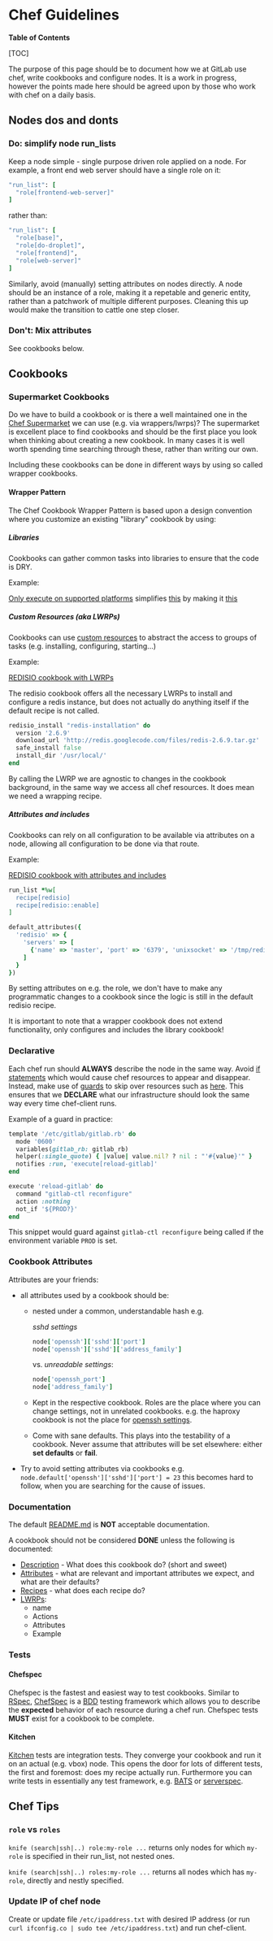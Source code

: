 # Chef Guidelines

**Table of Contents**

[TOC]

The purpose of this page should be to document how we at GitLab use chef, write cookbooks and configure nodes. It is a work in progress, however the points made here should be agreed upon by those who work with chef on a daily basis.

## Nodes dos and donts

### **Do:** simplify node run_lists

Keep a node simple - single purpose driven role applied on a node.
For example, a front end web server should have a single role on it:

```ruby
"run_list": [
  "role[frontend-web-server]"
]
```

rather than:

```ruby
"run_list": [
  "role[base]",
  "role[do-droplet]",
  "role[frontend]",
  "role[web-server]"
]
```

Similarly, avoid (manually) setting attributes on nodes directly.
A node should be an instance of a role, making it a repetable and generic entity, rather than a patchwork of multiple different purposes. Cleaning this up would make the transition to cattle one step closer.

### **Don't:** Mix attributes

See cookbooks below.

## Cookbooks

### Supermarket Cookbooks

Do we have to build a cookbook or is there a well maintained one in the [Chef Supermarket](https://supermarket.chef.io/) we can use (e.g. via wrappers/lwrps)? The supermarket is excellent place to find cookbooks and should be the first place you look when thinking about creating a new cookbook. In many cases it is well worth spending time searching through these, rather than writing our own.

Including these cookbooks can be done in different ways by using so called wrapper cookbooks.

#### Wrapper Pattern

The Chef Cookbook Wrapper Pattern is based upon a design convention where you customize an existing "library" cookbook by using:

##### Libraries

Cookbooks can gather common tasks into libraries to ensure that the code is DRY.

Example:

[Only execute on supported platforms](https://github.com/jtimberman/enforce_supported_platform-cookbook) simplifies [this](https://gitlab.com/gitlab-cookbooks/gitlab-nfs-cluster/commit/739040f16e901c66fa70ed6014768898f0b67f6a#16f5421f9f20b9e5d3af7fc7cdd6ff9b7de716cc_0_1) by making it [this](https://gitlab.com/gitlab-cookbooks/gitlab-nfs-cluster/commit/ebd432345d4356818ad4a85ac436b33c9f9c8d65#2aeda62be0e44bf1b010cc93e2e1ed1348a65b4c_4_4)

##### Custom Resources (aka LWRPs)

Cookbooks can use [custom resources](https://docs.chef.io/custom_resources.html) to abstract the access to groups of tasks (e.g. installing, configuring, starting...)

Example:

[REDISIO cookbook with LWRPs](https://github.com/brianbianco/redisio#lwrp-examples)

The redisio cookbook offers all the necessary LWRPs to install and configure a redis instance, but does not actually do anything itself if the default recipe is not called.

```ruby
redisio_install "redis-installation" do
  version '2.6.9'
  download_url 'http://redis.googlecode.com/files/redis-2.6.9.tar.gz'
  safe_install false
  install_dir '/usr/local/'
end
```

By calling the LWRP we are agnostic to changes in the cookbook background, in the same way we access all chef resources. It does mean we need a wrapping recipe.

##### Attributes and includes

Cookbooks can rely on all configuration to be available via attributes on a node, allowing all configuration to be done via that route.

Example:

[REDISIO cookbook with attributes and includes](https://github.com/brianbianco/redisio#role-file-examples)

```ruby
run_list *%w[
  recipe[redisio]
  recipe[redisio::enable]
]

default_attributes({
  'redisio' => {
    'servers' => [
      {'name' => 'master', 'port' => '6379', 'unixsocket' => '/tmp/redis.sock', 'unixsocketperm' => '755'},
    ]
  }
})
```

By setting attributes on e.g. the role, we don't have to make any programmatic changes to a cookbook since the logic is still in the default redisio recipe.

It is important to note that a wrapper cookbook does not extend functionality, only configures and includes the library cookbook!

### Declarative

Each chef run should **ALWAYS** describe the node in the same way.
Avoid [if statements](https://gitlab.com/gitlab-cookbooks/gitlab-nfs-cluster/commit/f772209475bdc4dac1a530f80666dda6c3e6ec93#16f5421f9f20b9e5d3af7fc7cdd6ff9b7de716cc_23_15) which would cause chef resources to appear and disappear. Instead, make use of [guards](https://docs.chef.io/resource_common.html#guards) to skip over resources such as [here](https://gitlab.com/gitlab-cookbooks/gitlab-nfs-cluster/commit/c78108caffcdfd2e37cf2ba59759fbb93f77db4a#16f5421f9f20b9e5d3af7fc7cdd6ff9b7de716cc_29_22). This ensures that we **DECLARE** what our infrastructure should look the same way every time chef-client runs.

Example of a guard in practice:

```ruby
template '/etc/gitlab/gitlab.rb' do
  mode '0600'
  variables(gitlab_rb: gitlab_rb)
  helper(:single_quote) { |value| value.nil? ? nil : "'#{value}'" }
  notifies :run, 'execute[reload-gitlab]'
end

execute 'reload-gitlab' do
  command "gitlab-ctl reconfigure"
  action :nothing
  not_if '${PROD?}'
end
```

This snippet would guard against `gitlab-ctl reconfigure` being called if the environment variable `PROD` is set.

### Cookbook Attributes

Attributes are your friends:

* all attributes used by a cookbook should be:
  * nested under a common, understandable hash e.g.

    *sshd settings*

    ```ruby
    node['openssh']['sshd']['port']
    node['openssh']['sshd']['address_family']
    ```

    vs. *unreadable settings*:

    ```ruby
    node['openssh_port']
    node['address_family']
    ```

  * Kept in the respective cookbook.
     Roles are the place where you can change settings, not in unrelated cookbooks. e.g. the haproxy cookbook is not the place for [openssh settings](https://gitlab.com/gitlab-cookbooks/gitlab-haproxy/commit/f8aaa5d3ec344fba38bd15948d04854317e9e3ce#20875b27e096b4a4356a90b6ae97d03a1dbf877a_35_32).

  * Come with sane defaults. This plays into the testability of a cookbook. Never assume that attributes will be set elsewhere: either **set defaults** or **fail**.
* Try to avoid setting attributes via cookbooks e.g. `node.default['openssh']['sshd']['port'] = 23` this becomes hard to follow, when you are searching for the cause of issues.

### Documentation

The default [README.md](https://gitlab.com/gitlab-cookbooks/gitlab-nfs-cluster/blob/37399ec3bc3a8525e7950755f09d38a79dbbf919/README.md) is **NOT** acceptable documentation.

A cookbook should not be considered **DONE** unless the following is documented:

* [Description](https://gitlab.com/gitlab-cookbooks/gitlab-nfs-cluster/tree/%231634-Cleanup-and-simplify#gitlab-nfs-cluster-cookbook) - What does this cookbook do? (short and sweet)
* [Attributes](https://gitlab.com/gitlab-cookbooks/gitlab-nfs-cluster/tree/%231634-Cleanup-and-simplify#attributes) - what are relevant and important attributes we expect, and what are their defaults?
* [Recipes](https://gitlab.com/gitlab-cookbooks/gitlab-nfs-cluster/tree/%231634-Cleanup-and-simplify#usage) - what does each recipe do?
* [LWRPs](https://github.com/martinisoft/chef-rvm/tree/0.9.x#-resources-and-providers):
  * name
  * Actions
  * Attributes
  * Example

### Tests

#### Chefspec

Chefspec is the fastest and easiest way to test cookbooks. Similar to [RSpec](http://rspec.info/), [ChefSpec](https://github.com/sethvargo/chefspec) is a [BDD](https://en.wikipedia.org/wiki/Behavior-driven_development) testing framework which allows you to describe the **expected** behavior of each resource during a chef run. Chefspec tests **MUST** exist for a cookbook to be complete.

#### Kitchen

[Kitchen](http://kitchen.ci/docs/getting-started/) tests are integration tests. They converge your cookbook and run it on an actual (e.g. vbox) node. This opens the door for lots of different tests, the first and foremost: does my recipe actually run.
Furthermore you can write tests in essentially any test framework, e.g. [BATS](https://github.com/sstephenson/bats) or [serverspec](http://serverspec.org/).

## Chef Tips

### `role` vs `roles`

`knife (search|ssh|..) role:my-role ...` returns only nodes for which `my-role` is specified in their run_list, not nested ones.

`knife (search|ssh|..) roles:my-role ...` returns all nodes which has `my-role`, directly and nestly specified.

### Update IP of chef node

Create or update file `/etc/ipaddress.txt` with desired IP address (or run `curl ifconfig.co | sudo tee /etc/ipaddress.txt`) and run chef-client.
